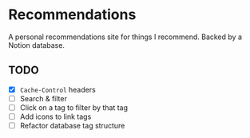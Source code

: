 # Recommendations

A personal recommendations site for things I recommend. Backed by a Notion database.

## TODO

- [x] `Cache-Control` headers
- [ ] Search & filter
- [ ] Click on a tag to filter by that tag
- [ ] Add icons to link tags
- [ ] Refactor database tag structure